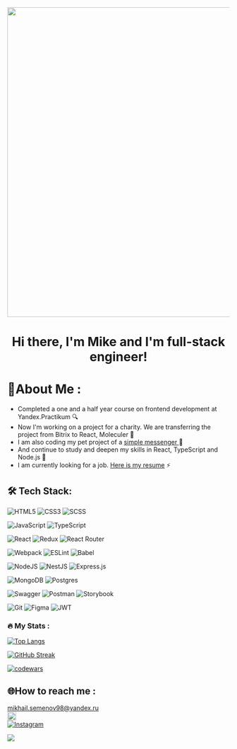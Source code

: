 <div id="coder" align="center">
  <img src="https://media.giphy.com/media/qEqiI3Oq7vBkoE236M/giphy.gif" width="700"/>
</div>
<h1 align="center">Hi there, I'm Mike and I'm full-stack engineer!</h1>

# 💫About Me :
- Completed a one and a half year course on frontend development at Yandex.Practikum 🔍 <br>
- Now I'm working on a project for a charity. We are transferring the project from Bitrix to React, Moleculer 🧐<br>
- I am also coding my pet project of a <a href="https://github.com/Mishe4ka14/pet-messenger"> simple messenger </a> 🔭 <br>
- And continue to study and deepen my skills in React, TypeScript and Node.js 🌱 <br>
- I am currently looking for a job. [Here is my resume](https://github.com/Mishe4ka14/Resume/blob/main/Резюме5.pdf) ⚡ <br>

## :hammer_and_wrench: Tech Stack: 
![HTML5](https://img.shields.io/badge/html5-%23E34F26.svg?style=for-the-badge&logo=html5&logoColor=white) ![CSS3](https://img.shields.io/badge/css3-%231572B6.svg?style=for-the-badge&logo=css3&logoColor=white) ![SCSS](https://img.shields.io/badge/scss-%23E0234E.svg?style=for-the-badge&logo=sass&logoColor=white)

![JavaScript](https://img.shields.io/badge/javascript-%23323330.svg?style=for-the-badge&logo=javascript&logoColor=%23F7DF1E) ![TypeScript](https://img.shields.io/badge/typescript-%23007ACC.svg?style=for-the-badge&logo=typescript&logoColor=white) 

![React](https://img.shields.io/badge/react-%2320232a.svg?style=for-the-badge&logo=react&logoColor=%2361DAFB) ![Redux](https://img.shields.io/badge/redux-%23593d88.svg?style=for-the-badge&logo=redux&logoColor=white) ![React Router](https://img.shields.io/badge/React_Router-CA4245?style=for-the-badge&logo=react-router&logoColor=white)

![Webpack](https://img.shields.io/badge/webpack-%238DD6F9.svg?style=for-the-badge&logo=webpack&logoColor=black)  ![ESLint](https://img.shields.io/badge/ESLint-4B3263?style=for-the-badge&logo=eslint&logoColor=white) ![Babel](https://img.shields.io/badge/Babel-F9DC3e?style=for-the-badge&logo=babel&logoColor=black)

![NodeJS](https://img.shields.io/badge/node.js-6DA55F?style=for-the-badge&logo=node.js&logoColor=white) ![NestJS](https://img.shields.io/badge/nestjs-%23E0234E.svg?style=for-the-badge&logo=nestjs&logoColor=white) ![Express.js](https://img.shields.io/badge/express.js-%23404d59.svg?style=for-the-badge&logo=express&logoColor=%2361DAFB) 

 ![MongoDB](https://img.shields.io/badge/MongoDB-%234ea94b.svg?style=for-the-badge&logo=mongodb&logoColor=white) ![Postgres](https://img.shields.io/badge/postgres-%23316192.svg?style=for-the-badge&logo=postgresql&logoColor=white)

![Swagger](https://img.shields.io/badge/-Swagger-%23Clojure?style=for-the-badge&logo=swagger&logoColor=white) ![Postman](https://img.shields.io/badge/Postman-FF6C37?style=for-the-badge&logo=postman&logoColor=white) ![Storybook](https://img.shields.io/badge/Storybook-FF6C37?style=for-the-badge&logo=storybook&logoColor=white) 

 ![Git](https://img.shields.io/badge/git-%23F05033.svg?style=for-the-badge&logo=git&logoColor=white) ![Figma](https://img.shields.io/badge/figma-%23F24E1E.svg?style=for-the-badge&logo=figma&logoColor=white)
![JWT](https://img.shields.io/badge/JWT-black?style=for-the-badge&logo=JSON%20web%20tokens) 

### :fire: My Stats :
[![Top Langs](https://github-readme-stats.vercel.app/api/top-langs/?username=Mishe4ka14&layout=compact&theme=vision-friendly-dark)](https://github.com/anuraghazra/github-readme-stats)

[![GitHub Streak](https://streak-stats.demolab.com/?user=Mishe4ka14)](https://git.io/streak-stats)

[![codewars](https://www.codewars.com/users/Mishe4ka14/badges/large)](https://www.codewars.com/users/Mishe4ka14)

## 🌐How to reach me :
mikhail.semenov98@yandex.ru <br>
<a href="https://t.me/chilovar" target="_blank"><img src="https://otradakhb.ru/templates/otrada/images/telegram.jpg" height="20px"/></a> <br>
[![Instagram](https://img.shields.io/badge/Instagram-%23E4405F.svg?logo=Instagram&logoColor=white)](https://instagram.com/@mishechka.14)

<img src="https://komarev.com/ghpvc/?username=Mishe4ka14&style=flat-square"/>
<!--
**Mishe4ka14/Mishe4ka14** is a ✨ _special_ ✨ repository because its `README.md` (this file) appears on your GitHub profile.

Here are some ideas to get you started:

- 🔭 I’m currently working on ...
- 🌱 I’m currently learning ...
- 👯 I’m looking to collaborate on ...
- 🤔 I’m looking for help with ...
- 💬 Ask me about ...
- 📫 How to reach me: ...
- 😄 Pronouns: ...
- ⚡ Fun fact: ...
-->

